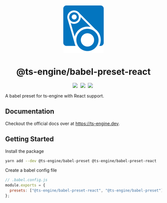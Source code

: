 <p align="center">
  <img 
    src="https://raw.githubusercontent.com/ts-engine/assets/master/logo.png"
    alt="ts-engine logo" 
  />
</p>
<h1 align="center">@ts-engine/babel-preset-react</h1>
<p align="center">
  <img style="display: inline-block; margin-right: 5px;" src="https://github.com/ts-engine/ts-engine/workflows/Verify/badge.svg" />
  <img style="display: inline-block; margin-right: 5px;" src="https://github.com/ts-engine/ts-engine/workflows/Publish/badge.svg" />
  <img style="display: inline-block; margin-right: 5px;" src="https://badgen.net/github/release/ts-engine/ts-engine" />
</p>

A babel preset for ts-engine with React support.

## Documentation

Checkout the official docs over at https://ts-engine.dev.

## Getting Started

Install the package

```sh
yarn add --dev @ts-engine/babel-preset @ts-engine/babel-preset-react
```

Create a babel config file

```js
// .babel.config.js
module.exports = {
  presets: ["@ts-engine/babel-preset-react", "@ts-engine/babel-preset"],
};
```
